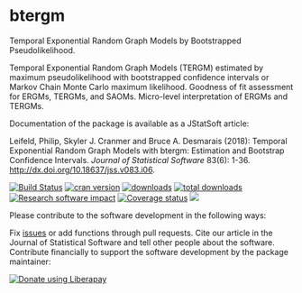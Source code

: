 # btergm

Temporal Exponential Random Graph Models by Bootstrapped Pseudolikelihood.

Temporal Exponential Random Graph Models (TERGM) estimated by maximum pseudolikelihood with bootstrapped confidence intervals or Markov Chain Monte Carlo maximum likelihood. Goodness of fit assessment for ERGMs, TERGMs, and SAOMs. Micro-level interpretation of ERGMs and TERGMs.

Documentation of the package is available as a JStatSoft article:

Leifeld, Philip, Skyler J. Cranmer and Bruce A. Desmarais (2018): Temporal Exponential Random Graph Models with btergm: Estimation and Bootstrap Confidence Intervals. _Journal of Statistical Software_ 83(6): 1-36. http://dx.doi.org/10.18637/jss.v083.i06.

[![Build Status](https://travis-ci.org/leifeld/btergm.svg?branch=master)](https://travis-ci.org/leifeld/btergm)
[![cran version](http://www.r-pkg.org/badges/version/btergm)](https://cran.r-project.org/package=btergm)
[![downloads](http://cranlogs.r-pkg.org/badges/btergm)](http://cranlogs.r-pkg.org/badges/btergm)
[![total downloads](http://cranlogs.r-pkg.org/badges/grand-total/btergm)](http://cranlogs.r-pkg.org/badges/grand-total/btergm)
[![Research software impact](http://depsy.org/api/package/cran/btergm/badge.svg)](http://depsy.org/package/r/btergm)
[![Coverage status](https://codecov.io/gh/leifeld/btergm/branch/master/graph/badge.svg)](https://codecov.io/github/leifeld/btergm?branch=master)
[<img src="http://img.shields.io/liberapay/receives/leifeld.svg?logo=liberapay">](https://liberapay.com/leifeld)

Please contribute to the software development in the following ways:

Fix [issues](https://github.com/leifeld/issues) or add functions through pull requests. Cite our article in the Journal of Statistical Software and tell other people about the software. Contribute financially to support the software development by the package maintainer:

<a href="https://liberapay.com/leifeld/donate"><img alt="Donate using Liberapay" src="https://liberapay.com/assets/widgets/donate.svg"></a>

